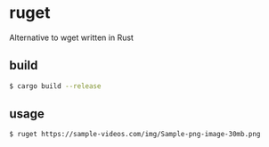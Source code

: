 # ruget

Alternative to wget written in Rust

## build

```bash
$ cargo build --release
```

## usage

```bash
$ ruget https://sample-videos.com/img/Sample-png-image-30mb.png
```